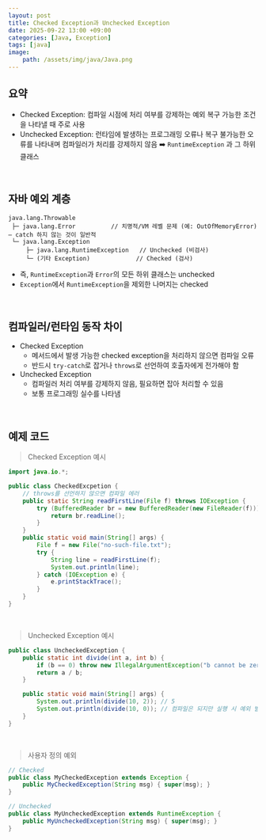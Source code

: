 ```yaml
---
layout: post
title: Checked Exception과 Unchecked Exception
date: 2025-09-22 13:00 +09:00
categories: [Java, Exception]
tags: [java]
image: 
    path: /assets/img/java/Java.png
---
```


## 요약 

- Checked Exception: 컴파일 시점에 처리 여부를 강제하는 예외 복구 가능한 조건을 나타낼 때 주로 사용
- Unchecked Exception: 런타임에 발생하는 프로그래밍 오류나 복구 불가능한 오류를 나타내며 컴파일러가 처리를 강제하지 않음 ➡️ `RuntimeException` 과 그 하위 클래스

<br>

## 자바 예외 계층

```text plain
java.lang.Throwable
 ├─ java.lang.Error          // 치명적/VM 레벨 문제 (예: OutOfMemoryError) — catch 하지 않는 것이 일반적
 └─ java.lang.Exception
     ├─ java.lang.RuntimeException   // Unchecked (비검사)
     └─ (기타 Exception)             // Checked (검사)
```

- 즉, `RuntimeException`과 `Error`의 모든 하위 클래스는 unchecked
- `Exception`에서 `RuntimeException`을 제외한 나머지는 checked

<br>

## 컴파일러/런타임 동작 차이

- Checked Exception
  - 메서드에서 발생 가능한 checked exception을 처리하지 않으면 컴파일 오류
  - 반드시 `try-catch`로 잡거나 `throws`로 선언하여 호출자에게 전가해야 함
- Unchecked Exception
  - 컴파일러 처리 여부를 강제하지 않음, 필요하면 잡아 처리할 수 있음
  - 보통 프로그래밍 실수를 나타냄

<br>

## 예제 코드

> Checked Exception 예시

```java
import java.io.*;

public class CheckedExcpetion {
    // throws를 선언하지 않으면 컴파일 에러
    public static String readFirstLine(File f) throws IOException {
        try (BufferedReader br = new BufferedReader(new FileReader(f))) {
            return br.readLine();
        }
    }
    public static void main(String[] args) {
        File f = new File("no-such-file.txt");
        try {
            String line = readFirstLine(f);
            System.out.println(line);
        } catch (IOException e) {
            e.printStackTrace();
        }
    }
}
```

<br>

> Unchecked Exception 예시

```java
public class UncheckedException {
    public static int divide(int a, int b) {
        if (b == 0) throw new IllegalArgumentException("b cannot be zero");
        return a / b;
    }

    public static void main(String[] args) {
        System.out.println(divide(10, 2)); // 5
        System.out.println(divide(10, 0)); // 컴파일은 되지만 실행 시 예외 발생
    }
}
```

<br>

> 사용자 정의 예외

```java
// Checked
public class MyCheckedException extends Exception {
    public MyCheckedException(String msg) { super(msg); }
}

// Unchecked
public class MyUncheckedException extends RuntimeException {
    public MyUncheckedException(String msg) { super(msg); }
}
```

<br>


